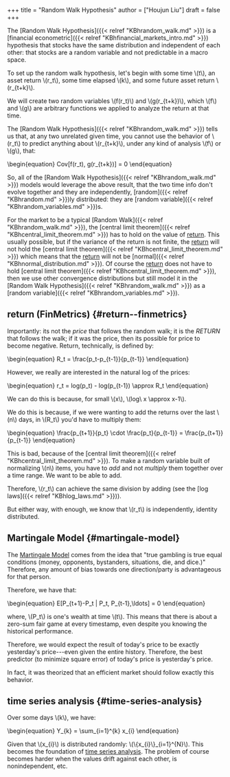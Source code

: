 +++
title = "Random Walk Hypothesis"
author = ["Houjun Liu"]
draft = false
+++

The [Random Walk Hypothesis]({{< relref "KBhrandom_walk.md" >}}) is a [financial econometric]({{< relref "KBhfinancial_markets_intro.md" >}}) hypothesis that stocks have the same distribution and independent of each other: that stocks are a random variable and not predictable in a macro space.

To set up the random walk hypothesis, let's begin with some time \\(t\\), an asset return \\(r\_t\\), some time elapsed \\(k\\), and some future asset return \\(r\_{t+k}\\).

We will create two random variables \\(f(r\_t)\\) and \\(g(r\_{t+k})\\), which \\(f\\) and \\(g\\) are arbitrary functions we applied to analyze the return at that time.

The [Random Walk Hypothesis]({{< relref "KBhrandom_walk.md" >}}) tells us that, at any two unrelated given time, you cannot use the behavior of \\(r\_t\\) to predict anything about \\(r\_{t+k}\\), under any kind of analysis \\(f\\) or \\(g\\), that:

\begin{equation}
    Cov[f(r\_t), g(r\_{t+k})] = 0
\end{equation}

So, all of the [Random Walk Hypothesis]({{< relref "KBhrandom_walk.md" >}}) models would leverage the above result, that the two time info don't evolve together and they are independently, [random]({{< relref "KBhrandom.md" >}})ly distributed: they are [random variable]({{< relref "KBhrandom_variables.md" >}})s.

For the market to be a typical [Random Walk]({{< relref "KBhrandom_walk.md" >}}), the [central limit theorem]({{< relref "KBhcentral_limit_theorem.md" >}}) has to hold on the value of [return](#return--finmetrics). This usually possible, but if the variance of the return is not finite, the [return](#return--finmetrics) will not hold the [central limit theorem]({{< relref "KBhcentral_limit_theorem.md" >}}) which means that the [return](#return--finmetrics) will not be [normal]({{< relref "KBhnormal_distribution.md" >}}). Of course the [return](#return--finmetrics) does not have to hold [central limit theorem]({{< relref "KBhcentral_limit_theorem.md" >}}), then we use other convergence distributions but still model it in the [Random Walk Hypothesis]({{< relref "KBhrandom_walk.md" >}}) as a [random variable]({{< relref "KBhrandom_variables.md" >}}).


## return (FinMetrics) {#return--finmetrics}

Importantly: its not the _price_ that follows the random walk; it is the _RETURN_ that follows the walk; if it was the price, then its possible for price to become negative. Return, technically, is defined by:

\begin{equation}
    R\_t = \frac{p\_t-p\_{t-1}}{p\_{t-1}}
\end{equation}

However, we really are interested in the natural log of the prices:

\begin{equation}
    r\_t = log(p\_t) - log(p\_{t-1}) \approx R\_t
\end{equation}

We can do this is because, for small \\(x\\), \\(log\ x \approx x-1\\).

We do this is because, if we were wanting to add the returns over the last \\(n\\) days, in \\(R\_t\\) you'd have to multiply them:

\begin{equation}
    \frac{p\_{t+1}}{p\_t} \cdot \frac{p\_t}{p\_{t-1}} = \frac{p\_{t+1}}{p\_{t-1}}
\end{equation}

This is bad, because of the [central limit theorem]({{< relref "KBhcentral_limit_theorem.md" >}}). To make a random variable built of normalizing \\(n\\) items, you have to _add_ and not _multiply_ them together over a time range. We want to be able to add.

Therefore, \\(r\_t\\) can achieve the same division by adding (see the [log laws]({{< relref "KBhlog_laws.md" >}})).

But either way, with enough, we know that \\(r\_t\\) is independently, identity distributed.


## Martingale Model {#martingale-model}

The [Martingale Model](#martingale-model) comes from the idea that "true gambling is true equal conditions (money, opponents, bystanders, situations, die, and dice.)" Therefore, any amount of bias towards one direction/party is advantageous for that person.

Therefore, we have that:

\begin{equation}
    E[P\_{t+1}-P\_t | P\_t, P\_{t-1},\ldots] = 0
\end{equation}

where, \\(P\_t\\) is one's wealth at time \\(t\\). This means that there is about a zero-sum fair game at every timestamp, even despite you knowing the historical performance.

Therefore, we would expect the result of today's price to be exactly yesterday's price---even given the entire history. Therefore, the best predictor (to minimize square error) of today's price is yesterday's price.

In fact, it was theorized that an efficient market should follow exactly this behavior.


## time series analysis {#time-series-analysis}

Over some days \\(k\\), we have:

\begin{equation}
Y\_{k} = \sum\_{i=1}^{k} x\_{i}
\end{equation}

Given that \\(x\_{i}\\) is distributed randomly: \\(\\{x\_{i}\\}\_{i=1}^{N}\\). This becomes the foundation of [time series analysis](#time-series-analysis). The problem of course becomes harder when the values drift against each other, is nonindependent, etc.